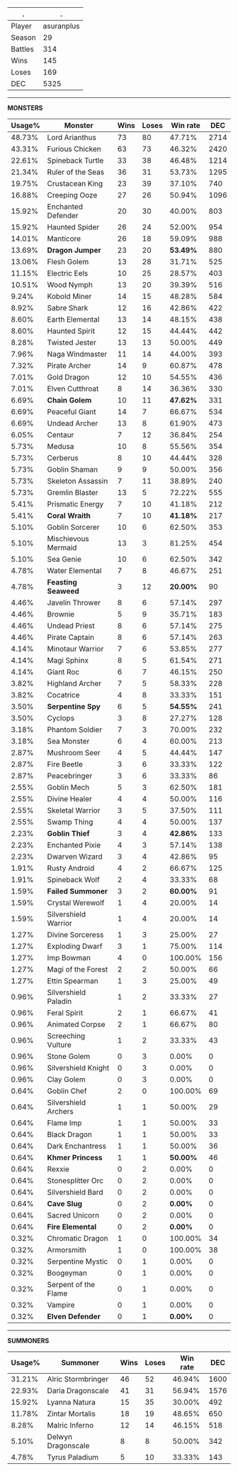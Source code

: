 .|.
|-|-
Player|asuranplus
Season|29
Battles|314
Wins|145
Loses|169
DEC|5325

---
**MONSTERS**

Usage%|Monster|Wins|Loses|Win rate|DEC|
-|-|-|-|-|-|
48.73%|Lord Arianthus|73|80|47.71%|2714|
43.31%|Furious Chicken|63|73|46.32%|2420|
22.61%|Spineback Turtle|33|38|46.48%|1214|
21.34%|Ruler of the Seas|36|31|53.73%|1295|
19.75%|Crustacean King|23|39|37.10%|740|
16.88%|Creeping Ooze|27|26|50.94%|1096|
15.92%|Enchanted Defender|20|30|40.00%|803|
15.92%|Haunted Spider|26|24|52.00%|954|
14.01%|Manticore|26|18|59.09%|988|
13.69%|**Dragon Jumper**|23|20|**53.49%**|880|
13.06%|Flesh Golem|13|28|31.71%|525|
11.15%|Electric Eels|10|25|28.57%|403|
10.51%|Wood Nymph|13|20|39.39%|516|
9.24%|Kobold Miner|14|15|48.28%|584|
8.92%|Sabre Shark|12|16|42.86%|422|
8.60%|Earth Elemental|13|14|48.15%|438|
8.60%|Haunted Spirit|12|15|44.44%|442|
8.28%|Twisted Jester|13|13|50.00%|449|
7.96%|Naga Windmaster|11|14|44.00%|393|
7.32%|Pirate Archer|14|9|60.87%|478|
7.01%|Gold Dragon|12|10|54.55%|436|
7.01%|Elven Cutthroat|8|14|36.36%|330|
6.69%|**Chain Golem**|10|11|**47.62%**|331|
6.69%|Peaceful Giant|14|7|66.67%|534|
6.69%|Undead Archer|13|8|61.90%|473|
6.05%|Centaur|7|12|36.84%|254|
5.73%|Medusa|10|8|55.56%|354|
5.73%|Cerberus|8|10|44.44%|328|
5.73%|Goblin Shaman|9|9|50.00%|356|
5.73%|Skeleton Assassin|7|11|38.89%|240|
5.73%|Gremlin Blaster|13|5|72.22%|555|
5.41%|Prismatic Energy|7|10|41.18%|212|
5.41%|**Coral Wraith**|7|10|**41.18%**|217|
5.10%|Goblin Sorcerer|10|6|62.50%|353|
5.10%|Mischievous Mermaid|13|3|81.25%|454|
5.10%|Sea Genie|10|6|62.50%|342|
4.78%|Water Elemental|7|8|46.67%|251|
4.78%|**Feasting Seaweed**|3|12|**20.00%**|90|
4.46%|Javelin Thrower|8|6|57.14%|297|
4.46%|Brownie|5|9|35.71%|183|
4.46%|Undead Priest|8|6|57.14%|275|
4.46%|Pirate Captain|8|6|57.14%|263|
4.14%|Minotaur Warrior|7|6|53.85%|277|
4.14%|Magi Sphinx|8|5|61.54%|271|
4.14%|Giant Roc|6|7|46.15%|250|
3.82%|Highland Archer|7|5|58.33%|228|
3.82%|Cocatrice|4|8|33.33%|151|
3.50%|**Serpentine Spy**|6|5|**54.55%**|241|
3.50%|Cyclops|3|8|27.27%|128|
3.18%|Phantom Soldier|7|3|70.00%|232|
3.18%|Sea Monster|6|4|60.00%|213|
2.87%|Mushroom Seer|4|5|44.44%|147|
2.87%|Fire Beetle|3|6|33.33%|122|
2.87%|Peacebringer|3|6|33.33%|86|
2.55%|Goblin Mech|5|3|62.50%|181|
2.55%|Divine Healer|4|4|50.00%|116|
2.55%|Skeletal Warrior|3|5|37.50%|111|
2.55%|Swamp Thing|4|4|50.00%|137|
2.23%|**Goblin Thief**|3|4|**42.86%**|133|
2.23%|Enchanted Pixie|4|3|57.14%|138|
2.23%|Dwarven Wizard|3|4|42.86%|95|
1.91%|Rusty Android|4|2|66.67%|125|
1.91%|Spineback Wolf|2|4|33.33%|68|
1.59%|**Failed Summoner**|3|2|**60.00%**|91|
1.59%|Crystal Werewolf|1|4|20.00%|14|
1.59%|Silvershield Warrior|1|4|20.00%|14|
1.27%|Divine Sorceress|1|3|25.00%|27|
1.27%|Exploding Dwarf|3|1|75.00%|114|
1.27%|Imp Bowman|4|0|100.00%|156|
1.27%|Magi of the Forest|2|2|50.00%|66|
1.27%|Ettin Spearman|1|3|25.00%|49|
0.96%|Silvershield Paladin|1|2|33.33%|27|
0.96%|Feral Spirit|2|1|66.67%|41|
0.96%|Animated Corpse|2|1|66.67%|80|
0.96%|Screeching Vulture|1|2|33.33%|43|
0.96%|Stone Golem|0|3|0.00%|0|
0.96%|Silvershield Knight|0|3|0.00%|0|
0.96%|Clay Golem|0|3|0.00%|0|
0.64%|Goblin Chef|2|0|100.00%|69|
0.64%|Silvershield Archers|1|1|50.00%|29|
0.64%|Flame Imp|1|1|50.00%|33|
0.64%|Black Dragon|1|1|50.00%|33|
0.64%|Dark Enchantress|1|1|50.00%|36|
0.64%|**Khmer Princess**|1|1|**50.00%**|46|
0.64%|Rexxie|0|2|0.00%|0|
0.64%|Stonesplitter Orc|0|2|0.00%|0|
0.64%|Silvershield Bard|0|2|0.00%|0|
0.64%|**Cave Slug**|0|2|**0.00%**|0|
0.64%|Sacred Unicorn|0|2|0.00%|0|
0.64%|**Fire Elemental**|0|2|**0.00%**|0|
0.32%|Chromatic Dragon|1|0|100.00%|34|
0.32%|Armorsmith|1|0|100.00%|38|
0.32%|Serpentine Mystic|0|1|0.00%|0|
0.32%|Boogeyman|0|1|0.00%|0|
0.32%|Serpent of the Flame|0|1|0.00%|0|
0.32%|Vampire|0|1|0.00%|0|
0.32%|**Elven Defender**|0|1|**0.00%**|0|

---
**SUMMONERS**

Usage%|Summoner|Wins|Loses|Win rate|DEC|
-|-|-|-|-|-|
31.21%|Alric Stormbringer|46|52|46.94%|1600|
22.93%|Daria Dragonscale|41|31|56.94%|1576|
15.92%|Lyanna Natura|15|35|30.00%|492|
11.78%|Zintar Mortalis|18|19|48.65%|650|
8.28%|Malric Inferno|12|14|46.15%|518|
5.10%|Delwyn Dragonscale|8|8|50.00%|342|
4.78%|Tyrus Paladium|5|10|33.33%|143|
